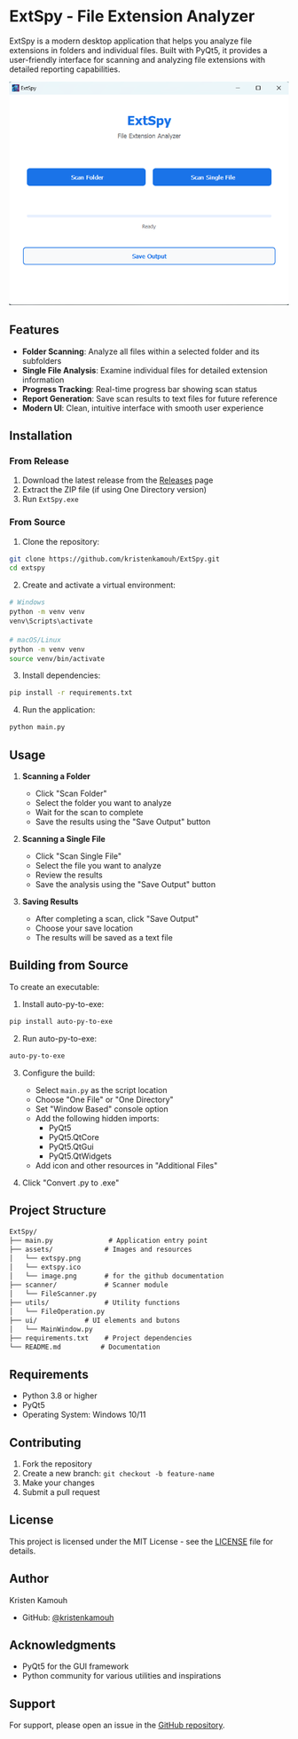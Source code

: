 # ExtSpy - File Extension Analyzer

ExtSpy is a modern desktop application that helps you analyze file extensions in folders and individual files. Built with PyQt5, it provides a user-friendly interface for scanning and analyzing file extensions with detailed reporting capabilities.

![ExtSpy Interface](assets/image.png)

## Features

- **Folder Scanning**: Analyze all files within a selected folder and its subfolders
- **Single File Analysis**: Examine individual files for detailed extension information
- **Progress Tracking**: Real-time progress bar showing scan status
- **Report Generation**: Save scan results to text files for future reference
- **Modern UI**: Clean, intuitive interface with smooth user experience

## Installation

### From Release
1. Download the latest release from the [Releases](https://github.com/kristenkamouh/ExtSpy/releases/tag/v2.0.0) page
2. Extract the ZIP file (if using One Directory version)
3. Run `ExtSpy.exe`

### From Source
1. Clone the repository:
```bash
git clone https://github.com/kristenkamouh/ExtSpy.git
cd extspy
```

2. Create and activate a virtual environment:
```bash
# Windows
python -m venv venv
venv\Scripts\activate

# macOS/Linux
python -m venv venv
source venv/bin/activate
```

3. Install dependencies:
```bash
pip install -r requirements.txt
```

4. Run the application:
```bash
python main.py
```

## Usage

1. **Scanning a Folder**
   - Click "Scan Folder"
   - Select the folder you want to analyze
   - Wait for the scan to complete
   - Save the results using the "Save Output" button

2. **Scanning a Single File**
   - Click "Scan Single File"
   - Select the file you want to analyze
   - Review the results
   - Save the analysis using the "Save Output" button

3. **Saving Results**
   - After completing a scan, click "Save Output"
   - Choose your save location
   - The results will be saved as a text file

## Building from Source

To create an executable:

1. Install auto-py-to-exe:
```bash
pip install auto-py-to-exe
```

2. Run auto-py-to-exe:
```bash
auto-py-to-exe
```

3. Configure the build:
   - Select `main.py` as the script location
   - Choose "One File" or "One Directory"
   - Set "Window Based" console option
   - Add the following hidden imports:
     - PyQt5
     - PyQt5.QtCore
     - PyQt5.QtGui
     - PyQt5.QtWidgets
   - Add icon and other resources in "Additional Files"

4. Click "Convert .py to .exe"

## Project Structure
```
ExtSpy/
├── main.py              # Application entry point
├── assets/             # Images and resources
│   └── extspy.png
│   └── extspy.ico
│   └── image.png       # for the github documentation
├── scanner/            # Scanner module
│   └── FileScanner.py
├── utils/              # Utility functions
│   └── FileOperation.py
├── ui/            # UI elements and butons
│   └── MainWindow.py
├── requirements.txt    # Project dependencies
└── README.md          # Documentation
```

## Requirements

- Python 3.8 or higher
- PyQt5
- Operating System: Windows 10/11

## Contributing

1. Fork the repository
2. Create a new branch: `git checkout -b feature-name`
3. Make your changes
4. Submit a pull request

## License

This project is licensed under the MIT License - see the [LICENSE](LICENSE) file for details.

## Author

Kristen Kamouh
- GitHub: [@kristenkamouh](https://github.com/kristenkamouh)

## Acknowledgments

- PyQt5 for the GUI framework
- Python community for various utilities and inspirations

## Support

For support, please open an issue in the [GitHub repository](https://github.com/kristenakamouh/extspy/issues).
